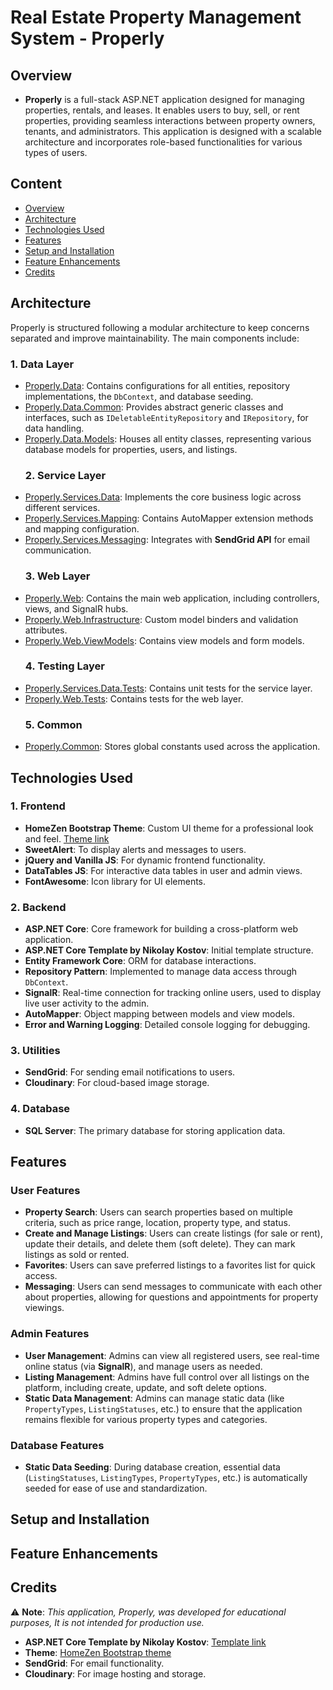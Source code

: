 # Real Estate Property Management System - Properly

## Overview
- __Properly__ is a full-stack ASP.NET application designed for managing properties, rentals, and leases. It enables users to buy, sell, or rent properties, providing seamless interactions between property owners, tenants, and administrators. This application is designed with a scalable architecture and incorporates role-based functionalities for various types of users.

## Content
 - [Overview](#overview)
 - [Architecture](#architecture)
 - [Technologies Used](#technologies-used)
 - [Features](#features)
 - [Setup and Installation](#setup-and-installation)
 - [Feature Enhancements](#feature-enhancements)
 - [Credits](#credits)
 
 
## Architecture
  Properly is structured following a modular architecture to keep concerns separated and improve maintainability. The main components include:

  ### 1. Data Layer
- [Properly.Data](https://github.com/AwakexD/Properly/tree/main/Data/Properly.Data): Contains configurations for all entities, repository implementations, the `DbContext`, and database seeding.
- [Properly.Data.Common](https://github.com/AwakexD/Properly/tree/main/Data/Properly.Data.Common): Provides abstract generic classes and interfaces, such as `IDeletableEntityRepository` and `IRepository`, for data handling.
- [Properly.Data.Models](https://github.com/AwakexD/Properly/tree/main/Data/Properly.Data): Houses all entity classes, representing various database models for properties, users, and listings.
  ### 2. Service Layer
- [Properly.Services.Data](https://github.com/AwakexD/Properly/tree/main/Services/Properly.Services.Data): Implements the core business logic across different services.
- [Properly.Services.Mapping](https://github.com/AwakexD/Properly/tree/main/Services/Properly.Services.Mapping): Contains AutoMapper extension methods and mapping configuration.
- [Properly.Services.Messaging](https://github.com/AwakexD/Properly/tree/main/Services/Properly.Services.Messaging): Integrates with __SendGrid API__ for email communication.
  ### 3. Web Layer
- [Properly.Web](https://github.com/AwakexD/Properly/tree/main/Web/Properly.Web): Contains the main web application, including controllers, views, and SignalR hubs.
- [Properly.Web.Infrastructure](https://github.com/AwakexD/Properly/tree/main/Web/Properly.Web.Infrastructure): Custom model binders and validation attributes.
- [Properly.Web.ViewModels](https://github.com/AwakexD/Properly/tree/main/Web/Properly.Web.ViewModels): Contains view models and form models.
  ### 4. Testing Layer
- [Properly.Services.Data.Tests](https://github.com/AwakexD/Properly/tree/main/Tests/Properly.Services.Data.Tests): Contains unit tests for the service layer.
- [Properly.Web.Tests](https://github.com/AwakexD/Properly/tree/main/Tests/Properly.Web.Tests): Contains tests for the web layer.
  ### 5. Common
- [Properly.Common](https://github.com/AwakexD/Properly/tree/main/Properly.Common): Stores global constants used across the application.

## Technologies Used

### 1. Frontend
  - __HomeZen Bootstrap Theme__: Custom UI theme for a professional look and feel. [Theme link](https://themeforest.net/item/homzen-real-estate-html-template/51943020?srsltid=AfmBOoovYaSAAtiojvS2s2Um6uOoYMm9rqpPs1Bxwt9WsO3P2dNoAri2)
  - __SweetAlert__: To display alerts and messages to users.
  - __jQuery and Vanilla JS__: For dynamic frontend functionality.
  - __DataTables JS__: For interactive data tables in user and admin views.
  - __FontAwesome__: Icon library for UI elements.
### 2. Backend
  - __ASP.NET Core__: Core framework for building a cross-platform web application.
  - __ASP.NET Core Template by Nikolay Kostov__: Initial template structure.
  - __Entity Framework Core__: ORM for database interactions.
  - __Repository Pattern__: Implemented to manage data access through `DbContext`.
  - __SignalR__: Real-time connection for tracking online users, used to display live user activity to the admin.
  - __AutoMapper__: Object mapping between models and view models.
  - __Error and Warning Logging__: Detailed console logging for debugging.
### 3. Utilities
  - __SendGrid__: For sending email notifications to users.
  - __Cloudinary__: For cloud-based image storage.
### 4. Database
  - __SQL Server__: The primary database for storing application data.

## Features
  ### User Features
  - __Property Search__: Users can search properties based on multiple criteria, such as price range, location, property type, and status.
  - __Create and Manage Listings__: Users can create listings (for sale or rent), update their details, and delete them (soft delete). They can mark listings as sold or rented.
  - __Favorites__: Users can save preferred listings to a favorites list for quick access.
  - __Messaging__: Users can send messages to communicate with each other about properties, allowing for questions and appointments for property viewings.
  ### Admin Features
  - __User Management__: Admins can view all registered users, see real-time online status (via __SignalR__), and manage users as needed.
   - __Listing Management__: Admins have full control over all listings on the platform, including create, update, and soft delete options.
  - __Static Data Management__: Admins can manage static data (like `PropertyTypes`, `ListingStatuses`, etc.) to ensure that the application remains flexible for various property types and categories.
  ### Database Features
 - __Static Data Seeding__: During database creation, essential data (`ListingStatuses`, `ListingTypes`, `PropertyTypes`, etc.) is automatically seeded for ease of use and standardization.

## Setup and Installation

## Feature Enhancements

## Credits
⚠️ __Note__: *This application, Properly, was developed for educational purposes, It is not intended for production use.*

- __ASP.NET Core Template by Nikolay Kostov__: [Template link](https://github.com/NikolayIT/ASP.NET-Core-Template)
- __Theme__: [HomeZen Bootstrap theme](https://themeforest.net/item/homzen-real-estate-html-template/51943020?srsltid=AfmBOoovYaSAAtiojvS2s2Um6uOoYMm9rqpPs1Bxwt9WsO3P2dNoAri2)
- __SendGrid__: For email functionality.
- __Cloudinary__: For image hosting and storage.
  
